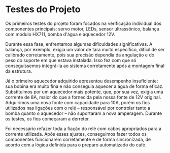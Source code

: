 # Testes do Projeto

  Os primeiros testes do projeto foram focados na verificação individual dos componentes principais: servo motor, LEDs, sensor ultrassônico, balança com módulo HX711, bomba d'água e aquecedor 12V.

  Durante essa fase, enfrentamos algumas dificuldades significativas. A balança, por exemplo, exigia um valor de tara muito específico, difícil de ser calibrado corretamente, pois sua precisão dependia da angulação e do peso do suporte em que estava instalada. Isso fez com que só conseguíssemos integrá-la ao sistema corretamente após a montagem final da estrutura.

  Já o primeiro aquecedor adquirido apresentou desempenho insuficiente: sua bobina era muito fina e não conseguia aquecer a água de forma eficaz. Substituímos por um aquecedor mais potente, que, por sua vez, exigia uma corrente de 8A, maior do que a fornecida pela nossa fonte de 12V original. Adquirimos uma nova fonte com capacidade para 10A, porém os fios utilizados nas ligações com o relé – responsável por controlar tanto a bomba quanto o aquecedor – não suportaram a nova amperagem. Durante os testes, os fios começaram a derreter.

  Foi necessário refazer toda a fiação do relé com cabos apropriados para a corrente utilizada. Após esses ajustes, conseguimos fazer todos os componentes funcionarem corretamente e de forma sincronizada, de acordo com a lógica definida para o preparo automatizado do café.
